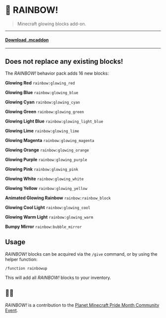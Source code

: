 # 🌈 RAINBOW!
> Minecraft glowing blocks add-on.

---

#### [Download .mcaddon](https://github.com/jasonjgardner/minecraft-rtx-rainbow/releases/download/1.0.0-beta/RAINBOW.mcaddon)

---

## Does not replace any existing blocks!
The *RAINBOW!* behavior pack adds 16 new blocks:

__Glowing Red__
`rainbow:glowing_red`

__Glowing Blue__
`rainbow:glowing_blue`

__Glowing Cyan__
`rainbow:glowing_cyan`

__Glowing Green__
`rainbow:glowing_green`

__Glowing Light Blue__
`rainbow:glowing_light_blue`

__Glowing Lime__
`rainbow:glowing_lime`

__Glowing Magenta__
`rainbow:glowing_magenta`

__Glowing Orange__
`rainbow:glowing_orange`

__Glowing Purple__
`rainbow:glowing_purple`

__Glowing Pink__
`rainbow:glowing_pink`

__Glowing White__
`rainbow:glowing_white`

__Glowing Yellow__
`rainbow:glowing_yellow`

__Animated Glowing Rainbow__
`rainbow:rainbow_block`

__Glowing Cool Light__
`rainbow:glowing_cool`

__Glowing Warm Light__
`rainbow:glowing_warm`

__Bumpy Mirror__
`rainbow:bubble_mirror`

## Usage

*RAINBOW!* blocks can be acquired via the `/give` command, or by using the helper function:

```
/function rainbowup
```

This will add all *RAINBOW!* blocks to your inventory.

## 🏳‍🌈
*RAINBOW!* is a contribution to the [Planet Minecraft Pride Month Community Event](https://www.planetminecraft.com/forums/pmc/events/pride-month-event-634637/).
